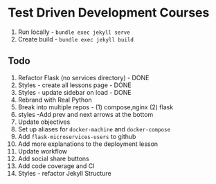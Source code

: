 # Test Driven Development Courses

1. Run locally - `bundle exec jekyll serve`
1. Create build - `bundle exec jekyll build`

## Todo

1. Refactor Flask (no services directory) - DONE
1. Styles - create all lessons page - DONE
1. Styles - update sidebar on load - DONE
1. Rebrand with Real Python
1. Break into multiple repos - (1) compose,nginx (2) flask
1. styles -Add prev and next arrows at the bottom
1. Update objectives
1. Set up aliases for `docker-machine` and `docker-compose`
1. Add `flask-microservices-users` to github
1. Add more explanations to the deployment lesson
1. Update workflow
1. Add social share buttons
1. Add code coverage and CI
1. Styles - refactor Jekyll Structure
